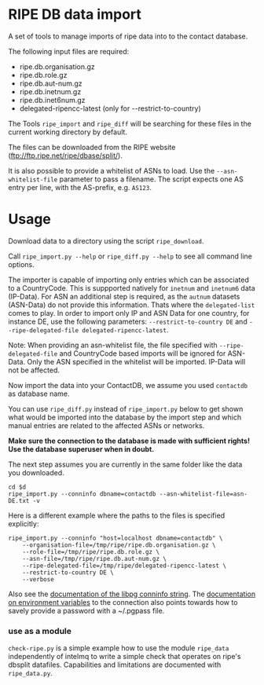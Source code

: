 RIPE DB data import
==========================
A set of tools to manage imports of ripe data into to the contact database.

The following input files are required:

* ripe.db.organisation.gz
* ripe.db.role.gz
* ripe.db.aut-num.gz
* ripe.db.inetnum.gz
* ripe.db.inet6num.gz
* delegated-ripencc-latest (only for --restrict-to-country)

The Tools `ripe_import` and `ripe_diff` will be searching for these files
in the current working directory by default.

The files can be downloaded
from the RIPE website (ftp://ftp.ripe.net/ripe/dbase/split/).

It is also possible to provide a whitelist of ASNs to load. Use the
``--asn-whitelist-file`` parameter to pass a filename. The script expects one
AS entry per line, with the AS-prefix, e.g. ``AS123``.

Usage
=====

Download data to a directory using the script `ripe_download`.

Call `ripe_import.py --help` or `ripe_diff.py --help`
to see all command line options.

The importer is capable of importing only entries which can be associated to a
CountryCode. This is suppported natively for `inetnum` and `inetnum6` data
(IP-Data). For ASN an additional step is required, as the `autnum` datasets
(ASN-Data) do not provide this information. Thats where the `delegated-list`
comes to play. In order to import only IP and ASN Data for one country, for
instance DE, use the following parameters: `--restrict-to-country DE` and
`--ripe-delegated-file delegated-ripencc-latest`.

Note: When providing an asn-whitelist file, the file specified with
`--ripe-delegated-file` and CountryCode based imports will be ignored for
ASN-Data. Only the ASN specified in the whitelist will be imported. IP-Data
will not be affected.

Now import the data into your ContactDB, we assume you used `contactdb` as
database name.

You can use `ripe_diff.py` instead of `ripe_import.py` below
to get shown what would be imported into the database by the import step
and which manual entries are related to the affected ASNs or networks.

**Make sure the connection to the database is made
with sufficient rights! Use the database superuser when in doubt.**

The next step assumes you are currently in the same folder like the data you
downloaded.

```
cd $d
ripe_import.py --conninfo dbname=contactdb --asn-whitelist-file=asn-DE.txt -v
```

Here is a different example where the paths to the files is specified
explicitly:

```
ripe_import.py --conninfo "host=localhost dbname=contactdb" \
    --organisation-file=/tmp/ripe/ripe.db.organisation.gz \
    --role-file=/tmp/ripe/ripe.db.role.gz \
    --asn-file=/tmp/ripe/ripe.db.aut-num.gz \
    --ripe-delegated-file=/tmp/ripe/delegated-ripencc-latest \
    --restrict-to-country DE \
    --verbose
```

Also see the
[documentation of the libpg conninfo string](https://www.postgresql.org/docs/current/static/libpq-connect.html#LIBPQ-CONNSTRING).
The [documentation on environment variables](https://www.postgresql.org/docs/current/static/libpq-envars.html) to the connection also
points towards how to savely provide a password with a ~/.pgpass file.

### use as a module
`check-ripe.py` is a simple example how to use the module
`ripe_data` independently of intelmq to write a simple check
that operates on ripe's dbsplit datafiles. Capabilities and limitations
are documented with `ripe_data.py`.

